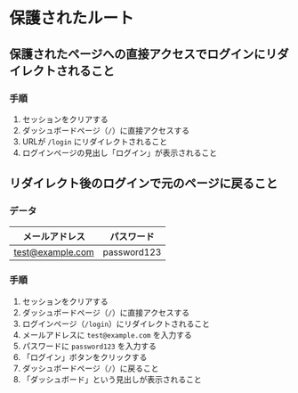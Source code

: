 # 保護されたルート

## 保護されたページへの直接アクセスでログインにリダイレクトされること

### 手順

1. セッションをクリアする
2. ダッシュボードページ（`/`）に直接アクセスする
3. URLが `/login` にリダイレクトされること
4. ログインページの見出し「ログイン」が表示されること

## リダイレクト後のログインで元のページに戻ること

### データ

| メールアドレス   | パスワード  |
| ---------------- | ----------- |
| test@example.com | password123 |

### 手順

1. セッションをクリアする
2. ダッシュボードページ（`/`）に直接アクセスする
3. ログインページ（`/login`）にリダイレクトされること
4. メールアドレスに `test@example.com` を入力する
5. パスワードに `password123` を入力する
6. 「ログイン」ボタンをクリックする
7. ダッシュボードページ（`/`）に戻ること
8. 「ダッシュボード」という見出しが表示されること

